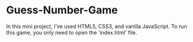 # Guess-Number-Game
In this mini project, I've used HTML5, CSS3, and vanilla JavaScript. To run this game, you only need to open the 'index.html' file.
